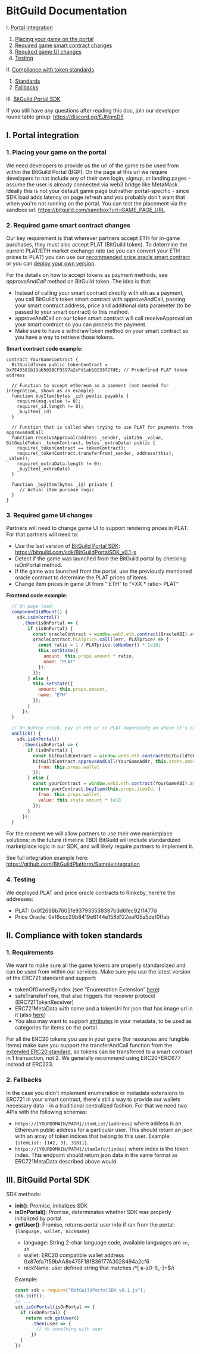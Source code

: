 # BitGuild Documentation

I. [Portal integration](#i-portal-integration)
  1. [Placing your game on the portal](#1-placing-your-game-on-the-portal)
  2. [Required game smart contract changes](#2-required-game-smart-contract-changes)
  3. [Required game UI changes](#3-required-game-ui-changes)
  4. [Testing](#4-testing)
  
II. [Compliance with token standards](#ii-compliance-with-token-standards)
  1. [Standards](#1-requirements)
  2. [Fallbacks](#2-fallbacks)
  
III. [BitGuild Portal SDK](#iii-bitguild-portal-sdk)

If you still have any questions after reading this doc, join our developer round table group: https://discord.gg/EJNgmD5

## I. Portal integration

### 1. Placing your game on the portal

We need developers to provide us the url of the game to be used from within the BitGuild Portal (BGP). On the page at this url we require developers to not include any of their own login, signup, or landing pages - assume the user is already connected via web3 bridge like MetaMask. Ideally this is not your default game page but rather portal-specific - since SDK load adds latency on page refresh and you probably don't want that when you're not running on the portal. You can test the placement via the sandbox url: https://bitguild.com/sandbox?url=GAME_PAGE_URL

### 2. Required game smart contract changes

Our key requirement is that wherever partners accept ETH for in-game purchases, they must also accept PLAT (BitGuild token). To determine the current PLAT/ETH market exchange rate (so you can convert your ETH prices to PLAT) you can use our [recommended price oracle smart contract](https://etherscan.io/address/0x2339a01f8424d116ff7cf0869c9c37b769ed274f) or you can [deploy your own version](https://github.com/BitGuildPlatform/Contracts/blob/master/contracts/PLATPriceOracle.sol).

For the details on how to accept tokens as payment methods, see *approveAndCall* method on BitGuild token. The idea is that:
* Instead of calling your smart contract directly with eth as a payment, you call BitGuild’s token smart contract with approveAndCall, passing your smart contract address, price and additional data parameter (to be passed to your smart contract) to this method.
* approveAndCall on our token smart contract will call receiveApproval on your smart contract so you can process the payment.
* Make sure to have a withdrawToken method on your smart contract so you have a way to retrieve those tokens. 

**Smart contract code example:**
```
contract YourGameContract {
  BitGuildToken public tokenContract = 0x7E43581b19ab509BCF9397a2eFd1ab10233f27dE; // Predefined PLAT token address

  // Function to accept ethereum as a payment (not needed for integration, shown as an example)
  function buyItem(bytes _id) public payable {
    require(msg.value != 0);
    require(_id.length != 0);
    _buyItem(_id)
  }

  // Function that is called when trying to use PLAT for payments from approveAndCall
  function receiveApproval(address _sender, uint256 _value, BitGuildToken _tokenContract, bytes _extraData) public {
    require(_tokenContract == tokenContract);
    require(_tokenContract.transferFrom(_sender, address(this), _value));
    require(_extraData.length != 0);
    _buyItem(_extraData)
  }

  function _buyItem(bytes _id) private {
     // Actual item purcase logic
  }
}
```

### 3. Required game UI changes

Partners will need to change game UI to support rendering prices in PLAT. For that partners will need to: 
* Use the last version of [BitGuild Portal SDK](https://github.com/BitGuildPlatform/BitGuildPortalSDK/): https://bitguild.com/sdk/BitGuildPortalSDK_v0.1.js
* Detect if the game was launched from the BitGuild portal by checking isOnPortal method.
* If the game was launched from the portal, use the previously mentioned oracle contract to determine the PLAT prices of items. 
* Change item prices in game UI from “<XX> ETH” to “<XX * ratio> PLAT”

**Frontend code example:**
```js
  // On page load:
  componentDidMount() {
    sdk.isOnPortal()
      .then(isOnPortal => {
        if (isOnPortal) {
          const oracleContract = window.web3.eth.contract(OracleABI).at(OracleAddr);
          oracleContract.PLATprice.call((err, PLATprice) => {
            const ratio = 1 / PLATprice.toNumber() * 1e18;
            this.setState({
              amount: this.props.amount * ratio,
              name: "PLAT"
            });
          });
        } else {
          this.setState({
            amount: this.props.amount,
            name: "ETH"
          });
        }
      });
  }
  
  // On button click, pay in eth or in PLAT dependinfg on where it's called from
  onClick() {
    sdk.isOnPortal()
      .then(isOnPortal => {
        if (isOnPortal) {
          const bitGuildContract = window.web3.eth.contract(BitGuildTokenABI).at(BitGuildTokenAddr);
          bitGuildContract.approveAndCall(YourGameAddr, this.state.amount * 1e18, this.props.itemId, {
            from: this.props.wallet
          });
        } else {
          const yourContract = window.web3.eth.contract(YourGameABI).at(YourGameAddr);
          return yourContract.buyItem(this.props.itemId, {
            from: this.props.wallet,
            value: this.state.amount * 1e18
          });
        }
      });
  }
```

For the moment we will allow partners to use their own marketplace solutions; in the future (timeline TBD) BitGuild will include standardized marketplace logic in our SDK, and will likely require partners to implement it.

See full integration example here: https://github.com/BitGuildPlatform/SampleIntegration

### 4. Testing

We deployed PLAT and price oracle contracts to Rinkeby, here're the addresses:
* PLAT: 0x0f2698b7605fe937933538387b3d6fec9211477d
* Price Oracle: 0xf6ccc29b8419e6144e158d122eaf05a5daf0ffab
  
## II. Compliance with token standards

### 1. Requirements

We want to make sure all the game tokens are properly standardized and can be used from within our services. Make sure you use the latest version of the ERC721 standard and support:
* tokenOfOwnerByIndex (see “Enumeration Extension” [here](https://github.com/ethereum/EIPs/blob/master/EIPS/eip-721.md))
* safeTransferFrom, that also triggers the receiver protocol (ERC721TokenReceiver)
* ERC721MetaData with name and a tokenUri for json that has image url in it (also [here](https://github.com/ethereum/EIPs/blob/master/EIPS/eip-721.md))
* You also may want to support [attributes](https://medium.com/blockchain-manchester/evolving-erc-721-metadata-standards-44646c2eb332) in your metadata, to be used as categories for items on the portal.

For all the ERC20 tokens you use in your game (for resources and fungible items) make sure you support the transferAndCall function from the [extended ERC20 standard](https://github.com/ethereum/EIPs/issues/677), so tokens can be transferred to a smart contract in 1 transaction, not 2. We generally recommend using ERC20+ERC677 instead of ERC223.

### 2. Fallbacks

In the case you didn't implement enumeration or metadata extensions to ERC721 in your smart contract, there's still a way to provide our wallets necessary data - in a traditional centralized fashion. For that we need two APIs with the following schemas:

* `https://[YOURDOMAIN/PATH]/itemList/[address]` where addess is an Ethereum public address for a particular user. This should return an json with an array of token indices that belong to this user. Example: `{itemList: [142, 31, 3181]}`.
* `https://[YOURDOMAIN/PATH]/itemInfo/[index]` where index is the token index. This endpoint should return json data in the same format as ERC721MetaData described above would. 

## III. BitGuild Portal SDK

SDK methods:

* **init()**: Promise<void>, initializes SDK
* **isOnPortal()**: Promise<boolean>, determinates whether SDK was properly initialized by portal
* **getUser()**: Promise<object>, returns portal user info if ran from the portal: `{language, wallet, nickName}`
  * language: String 2-char language code, available languages are `en`, `zh`
  * wallet: ERC20 compatible wallet address 0x87efa7f59bAA8e475F181B36f77A3028494a2cf6
  * nickName: user defined string that matches /^[ a-z0-9_-]+$/i

Example:

```js
const sdk = require("BitGuildPortalSDK_v0.1.js");
sdk.init();
// ...
sdk.isOnPortal(isOnPortal => {
  if (isOnPortal) {
    return sdk.getUser()
      .then(user => {
        // do something with user
      })
  }
})
```
